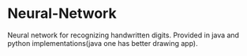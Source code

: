 # Neural-Network
Neural network for recognizing handwritten digits. Provided in java and python implementations(java one has better drawing app).
